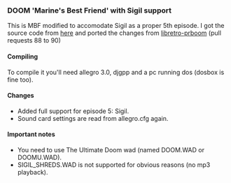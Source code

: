 ### DOOM 'Marine's Best Friend' with Sigil support

This is MBF modified to accomodate Sigil as a proper 5th episode.
I got the source code from [here](https://www.vogons.org/viewtopic.php?f=24&t=40857) and ported the changes from [libretro-prboom](https://github.com/libretro/libretro-prboom) (pull requests 88 to 90)

#### Compiling
To compile it you'll need allegro 3.0, djgpp and a pc running dos (dosbox is fine too).

#### Changes
- Added full support for episode 5: Sigil.
- Sound card settings are read from allegro.cfg again.

#### Important notes
- You need to use The Ultimate Doom wad (named DOOM.WAD or DOOMU.WAD).
- SIGIL_SHREDS.WAD is not supported for obvious reasons (no mp3 playback).
